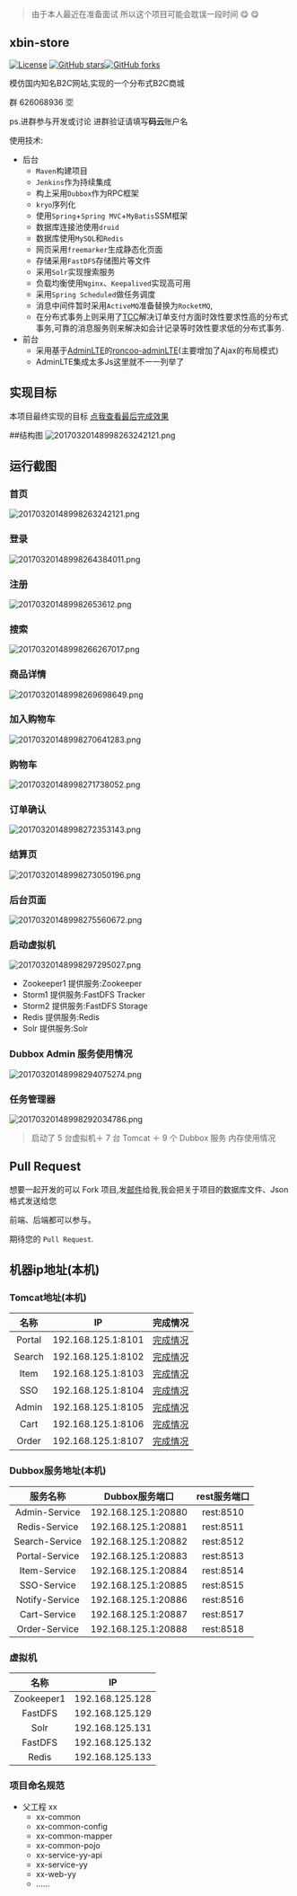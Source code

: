 > 由于本人最近在准备面试 所以这个项目可能会耽误一段时间 :yum: :yum:

## xbin-store
[![License](https://img.shields.io/badge/license-GPL-blue.svg)](LICENSE)
[![GitHub stars](https://img.shields.io/github/stars/xubinux/xbin-store.svg?style=social&label=Stars)](https://github.com/xubinux/xbin-store)[![GitHub forks](https://img.shields.io/github/forks/xubinux/xbin-store.svg?style=social&label=Fork)](https://github.com/xubinux/xbin-store)

模仿国内知名B2C网站,实现的一个分布式B2C商城

群 626068936 :u7a7a: 

ps.进群参与开发或讨论 进群验证请填写**码云**账户名

使用技术:

* 后台
	* `Maven`构建项目
	* `Jenkins`作为持续集成
	* 构上采用`Dubbox`作为RPC框架
	* `kryo`序列化
	* 使用`Spring`+`Spring MVC`+`MyBatis`SSM框架
	* 数据库连接池使用`druid`
	* 数据库使用`MySQL`和`Redis`
	* 网页采用`freemarker`生成静态化页面
	* 存储采用`FastDFS`存储图片等文件
	* 采用`Solr`实现搜索服务
	* 负载均衡使用`Nginx`、`Keepalived`实现高可用
	* 采用`Spring Scheduled`做任务调度
	* 消息中间件暂时采用`ActiveMQ`准备替换为`RocketMQ`,
	* 在分布式事务上则采用了[TCC](https://github.com/changmingxie/tcc-transaction)解决订单支付方面时效性要求性高的分布式事务,可靠的消息服务则来解决如会计记录等时效性要求低的分布式事务.
* 前台
	* 采用基于[AdminLTE](https://github.com/almasaeed2010/AdminLTE)的[roncoo-adminLTE](https://github.com/roncoo/roncoo-adminLTE)(主要增加了Ajax的布局模式)
	* AdminLTE集成太多Js这里就不一一列举了
	
	
	
	
## 实现目标

本项目最终实现的目标 [点我查看最后完成效果](https://www.jd.com)

##结构图
![20170320148998263242121.png](http://git.oschina.net/binu/xbin-store/raw/master/Images/xbin-store.png)

## 运行截图
### 首页
![20170320148998263242121.png](http://git.oschina.net/binu/xbin-store/raw/master/Images/首页.png)

### 登录
![20170320148998264384011.png](http://git.oschina.net/binu/xbin-store/raw/master/Images/登录.png)

### 注册
![201703201489982653612.png](http://git.oschina.net/binu/xbin-store/raw/master/Images/注册.png)

### 搜索
![20170320148998266267017.png](http://git.oschina.net/binu/xbin-store/raw/master/Images/搜索.png)

### 商品详情
![20170320148998269698649.png](http://git.oschina.net/binu/xbin-store/raw/master/Images/商品详情.png)

### 加入购物车
![20170320148998270641283.png](http://git.oschina.net/binu/xbin-store/raw/master/Images/加入购物车.png)

### 购物车
![20170320148998271738052.png](http://git.oschina.net/binu/xbin-store/raw/master/Images/购物车.png)

### 订单确认
![20170320148998272353143.png](http://git.oschina.net/binu/xbin-store/raw/master/Images/订单确认.png)

### 结算页
![20170320148998273050196.png](http://git.oschina.net/binu/xbin-store/raw/master/Images/结算页.png)

### 后台页面
![20170320148998275560672.png](http://git.oschina.net/binu/xbin-store/raw/master/Images/后台.png)

### 启动虚拟机
![20170320148998297295027.png](http://git.oschina.net/binu/xbin-store/raw/master/Images/虚拟机.png)

* Zookeeper1    提供服务:Zookeeper
* Storm1        提供服务:FastDFS Tracker
* Storm2        提供服务:FastDFS Storage
* Redis         提供服务:Redis
* Solr          提供服务:Solr

### Dubbox Admin 服务使用情况
![20170320148998294075274.png](http://git.oschina.net/binu/xbin-store/raw/master/Images/Dubbox.png)

### 任务管理器
![20170320148998292034786.png](http://git.oschina.net/binu/xbin-store/raw/master/Images/任务管理器.png)

> 启动了 5 台虚拟机＋ 7 台 Tomcat ＋ 9 个 Dubbox 服务 内存使用情况

## Pull Request
想要一起开发的可以 Fork 项目,发[邮件](Mailto:xu.binux@gmail.com?Subject=参与开发xbin-store)给我,我会把关于项目的数据库文件、Json 格式发送给您

前端、后端都可以参与。

期待您的 `Pull Request`.

## 机器ip地址(本机)

### Tomcat地址(本机)
|名称|IP|完成情况|
|:---------------:|:---------------:|:---------------:|
| Portal  |192.168.125.1:8101 |[完成情况](https://git.oschina.net/binu/xbin-store/blob/master/xbin-store-web-portal/README.md)|
| Search  |192.168.125.1:8102 |[完成情况](https://git.oschina.net/binu/xbin-store/blob/master/xbin-store-web-search/README.md)|
| Item    |192.168.125.1:8103 |[完成情况](https://git.oschina.net/binu/xbin-store/blob/master/xbin-store-web-item/README.md)|
| SSO     |192.168.125.1:8104 |[完成情况](https://git.oschina.net/binu/xbin-store/blob/master/xbin-store-web-sso/README.md)|
| Admin   |192.168.125.1:8105 |[完成情况](https://git.oschina.net/binu/xbin-store/tree/master/xbin-store-web-admin/README.md)|
| Cart    |192.168.125.1:8106 |[完成情况](https://git.oschina.net/binu/xbin-store/tree/master/xbin-store-web-cart/README.md)|
| Order   |192.168.125.1:8107 |[完成情况](https://git.oschina.net/binu/xbin-store/blob/master/xbin-store-web-order/README.md)|

### Dubbox服务地址(本机)
| 服务名称|Dubbox服务端口  |rest服务端口|
|:---------------:|:---------------:|:---------------:|
| Admin-Service      | 192.168.125.1:20880 |rest:8510 |
| Redis-Service      | 192.168.125.1:20881 |rest:8511 |
| Search-Service     | 192.168.125.1:20882 |rest:8512 |
| Portal-Service     | 192.168.125.1:20883 |rest:8513 |
| Item-Service       | 192.168.125.1:20884 |rest:8514 |
| SSO-Service        | 192.168.125.1:20885 |rest:8515 |
| Notify-Service     | 192.168.125.1:20886 |rest:8516 |
| Cart-Service       | 192.168.125.1:20887 |rest:8517 |
| Order-Service      | 192.168.125.1:20888 |rest:8518 |


### 虚拟机
|名称|IP|
|:---------------:|:---------------:|
| Zookeeper1    |192.168.125.128|
| FastDFS       |192.168.125.129|
| Solr          |192.168.125.131|
| FastDFS       |192.168.125.132|
| Redis         |192.168.125.133|

### 项目命名规范
* 父工程 xx
    * xx-common
    * xx-common-config
    * xx-common-mapper
    * xx-common-pojo
    * xx-service-yy-api
    * xx-service-yy
    * xx-web-yy
    * ......